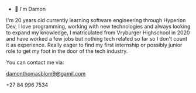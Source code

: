 - 👋 I'm Damon

I'm 20 years old currently learning software engineering through Hyperion Dev, I love programming, working with new technologies and always looking to expand my knowledge, I matriculated from Vryburger Highschool in 2020 and have worked a few jobs but nothing tech related so far so I don't count it as experience. Really eager to find my first internship or possibly junior role to get my foot in the door of the tech industry.

You can contact me via:

damonthomasblom9@gamil.com

+27 84 996 7534
<!---
DamonThomasBlom/DamonThomasBlom is a ✨ special ✨ repository because its `README.md` (this file) appears on your GitHub profile.
You can click the Preview link to take a look at your changes.
--->
